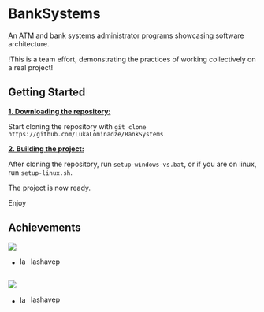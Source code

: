 # BankSystems
An ATM and bank systems administrator programs showcasing software architecture.

!This is a team effort, demonstrating the practices of working collectively on a real project!

## Getting Started
<ins>**1. Downloading the repository:**</ins>

Start cloning the repository with ```git clone https://github.com/LukaLominadze/BankSystems```

<ins>**2. Building the project:**</ins>

After cloning the repository, run ```setup-windows-vs.bat```,
or if you are on linux, run ```setup-linux.sh```. 

The project is now ready.

Enjoy

## Achievements

![](https://img.shields.io/badge/Fork%20Apprentice-Fork%20Your%20First%20Repository-%23a3a3a3?style=flat&labelColor=%23bf7224)

- <a href="https://github.com/lashavep" style="display: inline-flex; align-items: center; gap: 6px; text-decoration: none;">
  <img src="https://github.com/lashavep.png" width="16" height="16" alt="lashavep"/>
  <span>lashavep</span>
</a>


![](https://img.shields.io/badge/I'm%20doing%20my%20part!-Create%20your%20first%20pull%20request-%23a3a3a3?style=flat&labelColor=%2399fc6f
)

- <a href="https://github.com/lashavep" style="display: inline-flex; align-items: center; gap: 6px; text-decoration: none;">
  <img src="https://github.com/lashavep.png" width="16" height="16" alt="lashavep"/>
  <span>lashavep</span>
</a>



